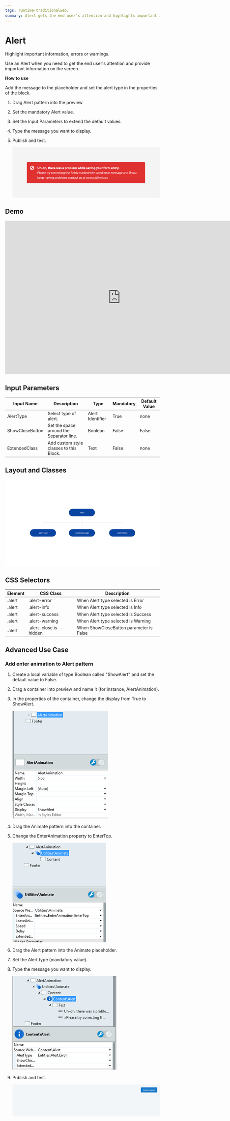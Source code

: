 ```yaml
---
tags: runtime-traditionalweb; 
summary: Alert gets the end user's attention and highlights important information, errors or warnings on the screen.
---
```


# Alert

Highlight important information, errors or warnings.

Use an Alert when you need to get the end user's attention and provide important information on the screen.

**How to use**

Add the message to the placeholder and set the alert type in the properties of the block.

1. Drag Alert pattern into the preview.
1. Set the mandatory Alert value.
1. Set the Input Parameters to extend the default values.
1. Type the message you want to display.
1. Publish and test.

    ![](<images/alert-image-1.png>)

## Demo

<iframe width="750" height="500" src="https://www.youtube.com/embed/gknfwE7WX4U" frameborder="0" allow="accelerometer; autoplay; encrypted-media; gyroscope; picture-in-picture" allowfullscreen="allowfullscreen"></iframe>

## Input Parameters

| **Input Name** |  **Description** |  **Type** | **Mandatory** | **Default Value** |
|---|---|---|---|---|
| AlertType  | Select type of alert. | Alert Identifier | True | none |
| ShowCloseButton  | Set the space around the Separator line. | Boolean | False | False |
| ExtendedClass  |  Add custom style classes to this Block. |  Text | False | none |

## Layout and Classes

![](<images/alert-image-2.png>)

## CSS Selectors

| **Element** |  **CSS Class** |  **Description**  |
| --- | --- | --- |
| .alert | .alert-error |  When Alert type selected is Error  |
| .alert | .alert-info |  When Alert type selected is Info  |
| .alert | .alert-success |  When Alert type selected is Success  |
| .alert | .alert-warning |  When Alert type selected is Warning  |
| .alert | .alert-close.is--hidden |  When ShowCloseButton parameter is False  |

## Advanced Use Case

### Add enter animation to Alert pattern

1. Create a local variable of type Boolean called "ShowAlert" and set the default value to False.
1. Drag a container into preview and name it (for instance, AlertAnimation).
1. In the properties of the container, change the display from True to ShowAlert.

    ![](<images/alert-image-3.png>)

1. Drag the Animate pattern into the container.
1. Change the EnterAnimation property to EnterTop.

    ![](<images/alert-image-4.png>)

1. Drag the Alert pattern into the Animate placeholder.
1. Set the Alert type (mandatory value).
1. Type the message you want to display.

    ![](<images/alert-image-5.png>)
    
1. Publish and test.

    ![](<images/alert-image-6.gif>)

